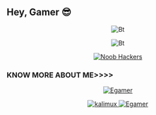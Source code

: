 ## Hey, Gamer 😎
<p align="center"><img src="https://user-images.githubusercontent.com/49580304/110319833-47367180-7fc4-11eb-87a7-392509eca9d7.gif" alt="Bt">

<p align="center"><img src="https://user-images.githubusercontent.com/49580304/110318584-81067880-7fc2-11eb-8391-152d308e7f2b.gif" alt="Bt">

<p align="center"><a href="https://rebrand.ly/Egamer"><img title="Noob Hackers" src="https://user-images.githubusercontent.com/49580304/117566137-7a83a280-b0d2-11eb-8153-91e45df98ca8.gif"></a>
</p>
  
### KNOW MORE ABOUT ME>>>>
<p align="center"><a href="https://github.com/eddieandres"><img title="Egamer" src="https://github-readme-stats.vercel.app/api?username=Egamer&show_icons=true&include_all_commits=true&theme=chartreuse-dark&cache_seconds=3200"></a>
</p>

<p align="center">
<a href="https://github.com/noob-hackers/kalimux"><img title="kalimux" src="https://github-readme-stats.vercel.app/api/pin/?
</p>

<p align="center">
<a href="https://github.com/eddieandres"><img title="Egamer" src="https://github-readme-stats.vercel.app/api/top-langs/?username=Egamer&layout=compact"></a>
</p>
